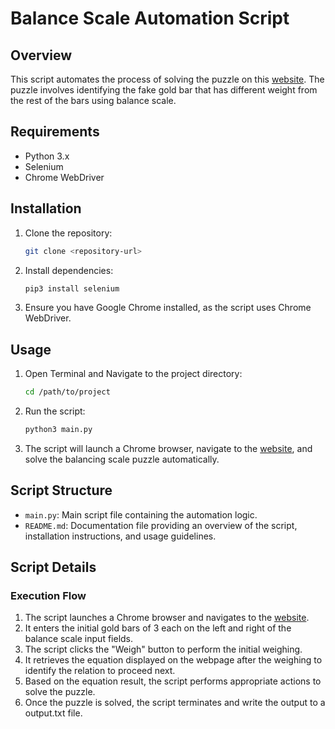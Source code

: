 # Balance Scale Automation Script

## Overview

This script automates the process of solving the puzzle on this [website](http://sdetchallenge.fetch.com/). The puzzle involves identifying the fake gold bar that has different weight from the rest of the bars using balance scale.

## Requirements

- Python 3.x
- Selenium
- Chrome WebDriver

## Installation

1. Clone the repository:

    ```bash
    git clone <repository-url>
    ```

2. Install dependencies:

    ```bash
    pip3 install selenium
    ```

3. Ensure you have Google Chrome installed, as the script uses Chrome WebDriver.

## Usage

1. Open Terminal and Navigate to the project directory:

    ```bash
    cd /path/to/project
    ```

2. Run the script:

    ```bash
    python3 main.py
    ```

3. The script will launch a Chrome browser, navigate to the  [website](http://sdetchallenge.fetch.com/), and solve the balancing scale puzzle automatically.

## Script Structure

- `main.py`: Main script file containing the automation logic.
- `README.md`: Documentation file providing an overview of the script, installation instructions, and usage guidelines.

## Script Details

### Execution Flow

1. The script launches a Chrome browser and navigates to the  [website](http://sdetchallenge.fetch.com/).
2. It enters the initial gold bars of 3 each on the left and right of the balance scale input fields.
3. The script clicks the "Weigh" button to perform the initial weighing.
4. It retrieves the equation displayed on the webpage after the weighing to identify the relation to proceed next.
5. Based on the equation result, the script performs appropriate actions to solve the puzzle.
6. Once the puzzle is solved, the script terminates and write the output to a output.txt file.


